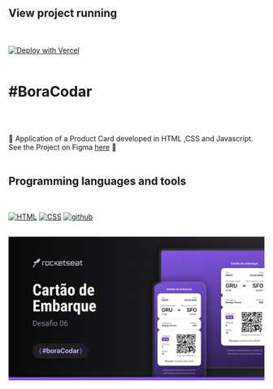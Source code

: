 ## View project running 
  
 <br /><br /> [![Deploy with Vercel](https://vercel.com/button)](https://zwiicker.github.io/desafios-rockseat-boraCodar/Challenge%2005%20-%20Boarding%20Pass/)<br /><br />
 
# #BoraCodar

<br /><br />

:rocket:	Application of a Product Card developed in HTML ,CSS and Javascript. See the Project on Figma [here](https://www.figma.com/community/file/1205146101173113980) :rocket:	<br /><br />

</div> 

## Programming languages and tools
<br />
<p align="left">
  <a href="https://github.com/Zwiicker?tab=repositories&q=&type=&language=html&sort="><img src="https://img.shields.io/badge/HTML5-E34F26?style=for-the-badge&logo=html5&logoColor=white" alt="HTML"/></a>
  <a href="https://github.com/Zwiicker?tab=repositories&q=&type=&language=css&sort="><img src="https://img.shields.io/badge/CSS-239120?&style=for-the-badge&logo=css3&logoColor=white" alt="CSS"/></a>
  <a href="https://github.com/"><img src="https://img.shields.io/badge/GitHub-100000?style=for-the-badge&logo=github&logoColor=white" alt="github"/>
<br /><br />

</p>


<img src="desafio06.png" />
